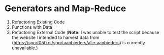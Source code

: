 # Generators and Map-Reduce
1. Refactoring Existing Code
2. Functions with Data
3. Refactoring External Code (**Note**: I was unable to test the script because the website I intended to harvest data from (https://sport050.nl/sportaanbieders/alle-aanbieders) is currently unavailable.)
